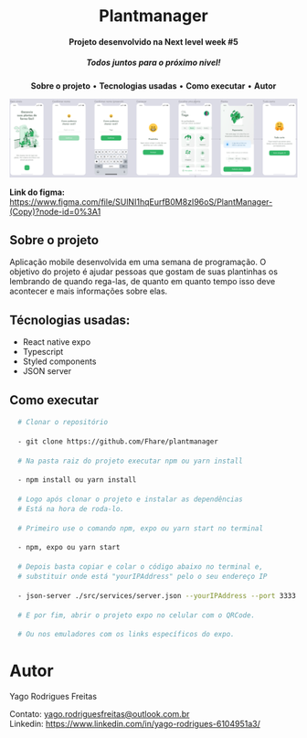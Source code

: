 <h1 align='center'>
  Plantmanager
</h1>

<h4 align='center'>Projeto desenvolvido na Next level week #5</h4>
<h5 align='center'>Todos juntos para o próximo nivel!</h5>

<p align="center">
  <a><strong>Sobre o projeto</strong></a> •
  <a><strong>Tecnologias usadas</strong></a> •
  <a><strong>Como executar</strong></a> •
  <a><strong>Autor</strong></a>
</p>

![](https://github.com/razevedocosta/nlw05-plantmanager/blob/main/assets/preview.png)

**Link do figma:** https://www.figma.com/file/SUlNI1hqEurfB0M8zI96oS/PlantManager-(Copy)?node-id=0%3A1

## Sobre o projeto

Aplicação mobile desenvolvida em uma semana de programação. O objetivo do projeto é ajudar pessoas que gostam de suas plantinhas os lembrando de quando rega-las, de quanto em quanto tempo isso deve acontecer e mais informações sobre elas.

## Técnologias usadas:

 - React native expo
 - Typescript
 - Styled components
 - JSON server

## Como executar 


  ```bash
    # Clonar o repositório 
    
    - git clone https://github.com/Fhare/plantmanager
    
    # Na pasta raiz do projeto executar npm ou yarn install
    
    - npm install ou yarn install
    
    # Logo após clonar o projeto e instalar as dependências
    # Está na hora de roda-lo.
    
    # Primeiro use o comando npm, expo ou yarn start no terminal
    
    - npm, expo ou yarn start
    
    # Depois basta copiar e colar o código abaixo no terminal e,
    # substituir onde está "yourIPAddress" pelo o seu endereço IP
    
    - json-server ./src/services/server.json --yourIPAddress --port 3333
    
    # E por fim, abrir o projeto expo no celular com o QRCode.
    
    # Ou nos emuladores com os links específicos do expo.
  ```
  
  # Autor
  
  Yago Rodrigues Freitas
  
  Contato: yago.rodriguesfreitas@outlook.com.br <br />
  Linkedin: https://www.linkedin.com/in/yago-rodrigues-6104951a3/
